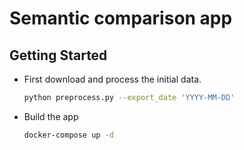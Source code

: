 # Semantic comparison app

## Getting Started

- First download and process the initial data.
  ```bash
  python preprocess.py --export_date 'YYYY-MM-DD'
  ```
- Build the app
  ```bash
  docker-compose up -d
  ```
